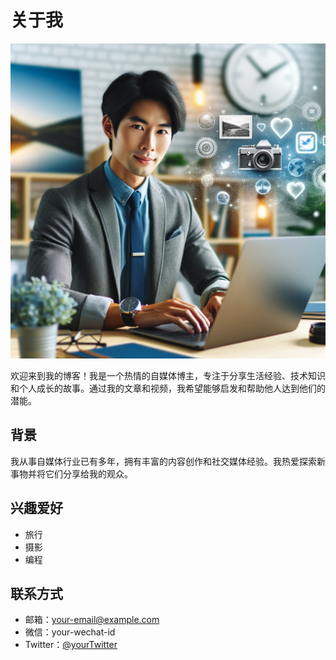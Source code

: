 # 关于我

![我的照片](/images/about-me.jpg)

欢迎来到我的博客！我是一个热情的自媒体博主，专注于分享生活经验、技术知识和个人成长的故事。通过我的文章和视频，我希望能够启发和帮助他人达到他们的潜能。

## 背景

我从事自媒体行业已有多年，拥有丰富的内容创作和社交媒体经验。我热爱探索新事物并将它们分享给我的观众。

## 兴趣爱好

- 旅行
- 摄影
- 编程

## 联系方式

- 邮箱：[your-email@example.com](mailto:your-email@example.com)
- 微信：your-wechat-id
- Twitter：[@yourTwitter](https://twitter.com/yourTwitter)
